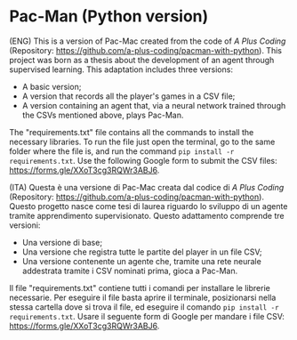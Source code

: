 # Pac-Man (Python version)

(ENG)
This is a version of Pac-Mac created from the code of *A Plus Coding* (Repository: https://github.com/a-plus-coding/pacman-with-python).
This project was born as a thesis about the development of an agent through supervised learning.
This adaptation includes three versions:
- A basic version;
- A version that records all the player's games in a CSV file;
- A version containing an agent that, via a neural network trained through the CSVs mentioned above, plays Pac-Man.

The "requirements.txt" file contains all the commands to install the necessary libraries. To run the file just open the terminal, go to the same folder where the file is, and run the command ```pip install -r requirements.txt```.
Use the following Google form to submit the CSV files: https://forms.gle/XXoT3cg3RQWr3ABJ6.

(ITA)
Questa è una versione di Pac-Mac creata dal codice di *A Plus Coding* (Repository: https://github.com/a-plus-coding/pacman-with-python).
Questo progetto nasce come tesi di laurea riguardo lo sviluppo di un agente tramite apprendimento supervisionato.
Questo adattamento comprende tre versioni:
- Una versione di base;
- Una versione che registra tutte le partite del player in un file CSV;
- Una versione contenente un agente che, tramite una rete neurale addestrata tramite i CSV nominati prima, gioca a Pac-Man.

Il file "requirements.txt" contiene tutti i comandi per installare le librerie necessarie. Per eseguire il file basta aprire il terminale, posizionarsi nella stessa cartella dove si trova il file, ed eseguire il comando ```pip install -r requirements.txt```.
Usare il seguente form di Google per mandare i file CSV: https://forms.gle/XXoT3cg3RQWr3ABJ6.

